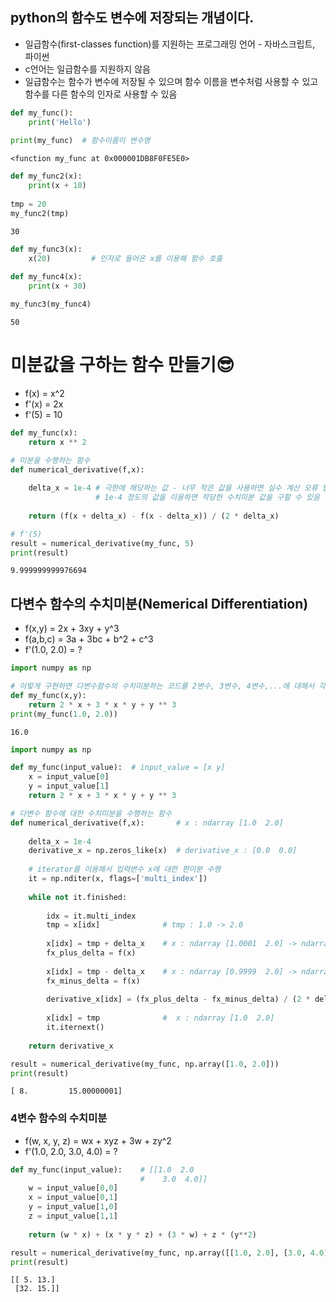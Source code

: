 ## python의 함수도 변수에 저장되는 개념이다.
- 일급함수(first-classes function)를 지원하는 프로그래밍 언어 - 자바스크립트, 파이썬
- c언어는 일급함수를 지원하지 않음 
- 일급함수는 함수가 변수에 저장될 수 있으며 함수 이름을 변수처럼 사용할 수 있고 함수를 다른 함수의 인자로 사용할 수 있음


```python
def my_func():
    print('Hello')
    
print(my_func)  # 함수이름이 변수명
```

    <function my_func at 0x000001DB8F0FE5E0>
    


```python
def my_func2(x):
    print(x + 10)
    
tmp = 20    
my_func2(tmp)
```

    30
    


```python
def my_func3(x):
    x(20)         # 인자로 들어온 x를 이용해 함수 호출
    
def my_func4(x):
    print(x + 30)

my_func3(my_func4)    
```

    50
    

# 미분값을 구하는 함수 만들기😎
- f(x) = x^2
- f'(x) = 2x
- f'(5) = 10


```python
def my_func(x):
    return x ** 2

# 미분을 수행하는 함수
def numerical_derivative(f,x):
    
    delta_x = 1e-4 # 극한에 해당하는 값 - 너무 작은 값을 사용하면 실수 계산 오류 발생
                   # 1e-4 정도의 값을 이용하면 적당한 수치미분 값을 구할 수 있음
    
    return (f(x + delta_x) - f(x - delta_x)) / (2 * delta_x)

# f'(5)
result = numerical_derivative(my_func, 5)
print(result)
```

    9.999999999976694
    

## 다변수 함수의 수치미분(Nemerical Differentiation)
- f(x,y) = 2x + 3xy + y^3
- f(a,b,c) = 3a + 3bc + b^2 + c^3
- f'(1.0, 2.0) = ?


```python
import numpy as np

# 이렇게 구현하면 다변수함수의 수치미분하는 코드를 2변수, 3변수, 4변수,...에 대해서 각각 구현해야 함
def my_func(x,y):
    return 2 * x + 3 * x * y + y ** 3
print(my_func(1.0, 2.0))
```

    16.0
    


```python
import numpy as np

def my_func(input_value):  # input_value = [x y]
    x = input_value[0]
    y = input_value[1]
    return 2 * x + 3 * x * y + y ** 3

# 다변수 함수에 대한 수치미분을 수행하는 함수
def numerical_derivative(f,x):       # x : ndarray [1.0  2.0]
    
    delta_x = 1e-4
    derivative_x = np.zeros_like(x)  # derivative_x : [0.0  0.0]
    
    # iterator를 이용해서 입력변수 x에 대한 편미분 수행
    it = np.nditer(x, flags=['multi_index'])
    
    while not it.finished:
        
        idx = it.multi_index 
        tmp = x[idx]              # tmp : 1.0 -> 2.0
        
        x[idx] = tmp + delta_x    # x : ndarray [1.0001  2.0] -> ndarray [1.0  2.0001] 
        fx_plus_delta = f(x)
        
        x[idx] = tmp - delta_x    # x : ndarray [0.9999  2.0] -> ndarray [1.0  1.9999] 
        fx_minus_delta = f(x)
            
        derivative_x[idx] = (fx_plus_delta - fx_minus_delta) / (2 * delta_x)
        
        x[idx] = tmp              #  x : ndarray [1.0  2.0]  
        it.iternext()
        
    return derivative_x

result = numerical_derivative(my_func, np.array([1.0, 2.0]))
print(result)
```

    [ 8.         15.00000001]
    

### 4변수 함수의 수치미분
- f(w, x, y, z) = wx + xyz + 3w + zy^2
- f'(1.0, 2.0, 3.0, 4.0) = ?


```python
def my_func(input_value):    # [[1.0  2.0
                             #    3.0  4.0]]
    w = input_value[0,0]
    x = input_value[0,1]
    y = input_value[1,0]
    z = input_value[1,1]
    
    return (w * x) + (x * y * z) + (3 * w) + z * (y**2)

result = numerical_derivative(my_func, np.array([[1.0, 2.0], [3.0, 4.0]]))
print(result)
```

    [[ 5. 13.]
     [32. 15.]]
    
